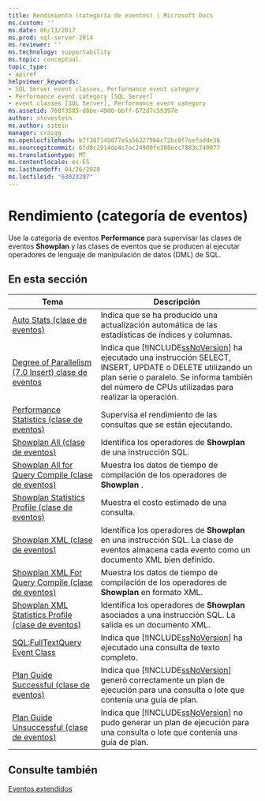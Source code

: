 ```yaml
---
title: Rendimiento (categoría de eventos) | Microsoft Docs
ms.custom: ''
ms.date: 06/13/2017
ms.prod: sql-server-2014
ms.reviewer: ''
ms.technology: supportability
ms.topic: conceptual
topic_type:
- apiref
helpviewer_keywords:
- SQL Server event classes, Performance event category
- Performance event category [SQL Server]
- event classes [SQL Server], Performance event category
ms.assetid: 708f3585-d8be-4980-bbff-672d7c59397e
author: stevestein
ms.author: sstein
manager: craigg
ms.openlocfilehash: b7f387145077e5a562279b6c72bc0f7eefadde36
ms.sourcegitcommit: 6fd8c1914de4c7ac24900fe388ecc7883c740077
ms.translationtype: MT
ms.contentlocale: es-ES
ms.lasthandoff: 04/26/2020
ms.locfileid: "63023297"
---
```

# <a name="performance-event-category"></a>Rendimiento (categoría de eventos)
  Use la categoría de eventos **Performance** para supervisar las clases de eventos **Showplan** y las clases de eventos que se producen al ejecutar operadores de lenguaje de manipulación de datos (DML) de SQL.  
  
## <a name="in-this-section"></a>En esta sección  
  
|Tema|Descripción|  
|-----------|-----------------|  
|[Auto Stats (clase de eventos)](auto-stats-event-class.md)|Indica que se ha producido una actualización automática de las estadísticas de índices y columnas.|  
|[Degree of Parallelism &#40;7.0 Insert&#41; clase de eventos](degree-of-parallelism-7-0-insert-event-class.md)|Indica que [!INCLUDE[ssNoVersion](../../includes/ssnoversion-md.md)] ha ejecutado una instrucción SELECT, INSERT, UPDATE o DELETE utilizando un plan serie o paralelo. Se informa también del número de CPUs utilizadas para realizar la operación.|  
|[Performance Statistics (clase de eventos)](performance-statistics-event-class.md)|Supervisa el rendimiento de las consultas que se están ejecutando.|  
|[Showplan All (clase de eventos)](showplan-all-event-class.md)|Identifica los operadores de **Showplan** de una instrucción SQL.|  
|[Showplan All for Query Compile (clase de eventos)](showplan-all-for-query-compile-event-class.md)|Muestra los datos de tiempo de compilación de los operadores de **Showplan** .|  
|[Showplan Statistics Profile (clase de eventos)](showplan-statistics-profile-event-class.md)|Muestra el costo estimado de una consulta.|  
|[Showplan XML (clase de eventos)](showplan-xml-event-class.md)|Identifica los operadores de **Showplan** en una instrucción SQL. La clase de eventos almacena cada evento como un documento XML bien definido.|  
|[Showplan XML For Query Compile (clase de eventos)](showplan-xml-for-query-compile-event-class.md)|Muestra los datos de tiempo de compilación de los operadores de **Showplan** en formato XML.|  
|[Showplan XML Statistics Profile (clase de eventos)](showplan-xml-statistics-profile-event-class.md)|Identifica los operadores de **Showplan** asociados a una instrucción SQL. La salida es un documento XML.|  
|[SQL:FullTextQuery Event Class](sql-fulltextquery-event-class.md)|Indica que [!INCLUDE[ssNoVersion](../../includes/ssnoversion-md.md)] ha ejecutado una consulta de texto completo.|  
|[Plan Guide Successful (clase de eventos)](plan-guide-successful-event-class.md)|Indica que [!INCLUDE[ssNoVersion](../../includes/ssnoversion-md.md)] generó correctamente un plan de ejecución para una consulta o lote que contenía una guía de plan.|  
|[Plan Guide Unsuccessful (clase de eventos)](plan-guide-unsuccessful-event-class.md)|Indica que [!INCLUDE[ssNoVersion](../../includes/ssnoversion-md.md)] no pudo generar un plan de ejecución para una consulta o lote que contenía una guía de plan.|  
  
## <a name="see-also"></a>Consulte también  
 [Eventos extendidos](../extended-events/extended-events.md)  
  
  

